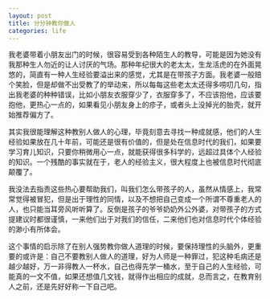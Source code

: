 ```yaml
---
layout: post
title: 分分钟教你做人
categories: life
---
```


我老婆带着小朋友出门的时候，很容易受到各种陌生人的教导，可能是因为她没有我那种生人勿近的让人讨厌的气场。那种年纪很大的老太太，生龙活虎的在外面晃悠的，简直有一种人生经验要溢出来的感觉，尤其是在带孩子方面。我老婆一般赔个笑脸，但是却做不出受教了的举动来，所以每每这些老太太还得多唠叨几句，指出我老婆的种种错误，比如小朋友衣服穿少了，衣服穿多了，不应该抱他，应该要抱他，更热心一点的，如果看见小朋友身上的疹子，或者头上没掉光的胎壳，就开始推荐偏方了。

其实我很能理解这种教别人做人的心理，毕竟刻意去寻找一种成就感，他们的人生经验如果放在几十年前，可能还是很有价值的，但是处在信息时代的我们，如果要学习育儿知识，只要你稍微用心一点，就能获得很多科学的，远超过具体个人经验的知识。一个残酷的事实就在于，老人的经验主义，很大程度上也被信息时代彻底颠覆了。

我没法去指责这些热心要帮助我们，叫我们怎么带孩子的人，虽然从情感上，我常常觉得被冒犯，但是出于理性的同情，以及不想把自己变成一个所谓不尊重老人的人，也只能当耳旁风听听算了。反倒是孩子的爷爷奶奶外公外婆，对带孩子的方式提建议时都很谨慎，一来他们出于对我们的信任，二来他们也对信息时代个体经验的渺小有所体会。

这个事情的启示除了在别人强势教你做人道理的时候，要保持理性的头脑外，更重要的或许是：自己不要教别人做人的道理，好为人师是一种罪过，犯这种毛病还是越少越好，万一非得教人一杯水，自己也得先学一桶水，至于自己的人生经验，可能真的一文不值，如果还想值几文钱，就得作出相应的成就，总而言之，在教育别人之前，还是先好好称一下自己吧。